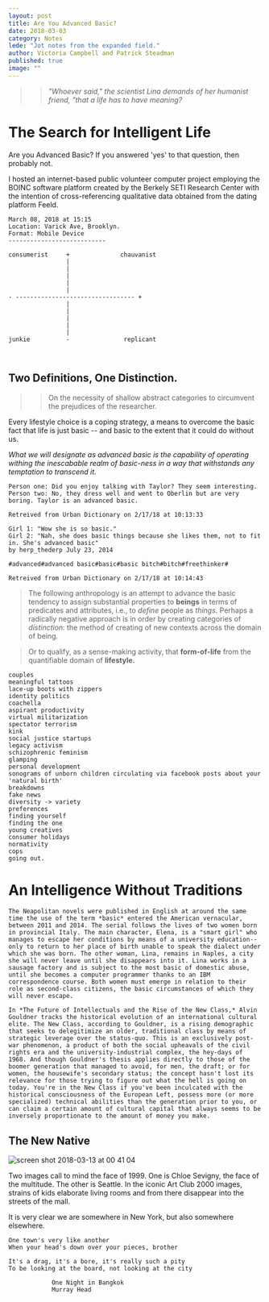 ```yaml
---
layout: post
title: Are You Advanced Basic? 
date: 2018-03-03
category: Notes
lede: "Jot notes from the expanded field."
author: Victoria Campbell and Patrick Steadman
published: true
image: ""
---
```


>>*"Whoever said," the scientist Lina demands of her humanist friend, "that a life has to have meaning?*

The Search for Intelligent Life
======

Are you Advanced Basic? If you answered 'yes' to that question, then probably not. 

I hosted an internet-based public volunteer computer project employing the BOINC software platform created by the Berkely SETI Research Center with the intention of cross-referencing qualitative data obtained from the dating platform Feeld. 

```
March 08, 2018 at 15:15
Location: Varick Ave, Brooklyn. 
Format: Mobile Device
---------------------------

consumerist     +              chauvanist
                |
                |
                |
                |
                |
- --------------------------------- +
                |
                |
                |
                |
                |
junkie          -               replicant



```


Two Definitions, One Distinction.
-----

>>On the necessity of shallow abstract categories to circumvent the prejudices of the researcher. 

Every lifestyle choice is a coping strategy, a means to overcome the basic fact that life is just basic -- and basic to the extent that it could do without us. 

_What we will designate as *advanced basic* is the capability of operating withing the inescabable realm of basic-ness in a way that withstands any temptation to transcend it._

```
Person one: Did you enjoy talking with Taylor? They seem interesting. 
Person two: No, they dress well and went to Oberlin but are very boring. Taylor is an advanced basic.

Retreived from Urban Dictionary on 2/17/18 at 10:13:33 

```
```
Girl 1: "Wow she is so basic." 
Girl 2: "Nah, she does basic things because she likes them, not to fit in. She's advanced basic"
by herp_thederp July 23, 2014

#advanced#advanced basic#basic#basic bitch#bitch#freethinker#

Retreived from Urban Dictionary on 2/17/18 at 10:14:43 

```

> The following anthropology is an attempt to advance the basic tendency to assign substantial properties to **beings** in terms of predicates and attributes, i.e., to *define* people as *things*. Perhaps a radically negative approach is in order by creating categories of *distinction*: the method of creating of new contexts across the domain of being. 

>Or to qualify, as a sense-making activity, that **form-of-life** from the quantifiable domain of **lifestyle.** 


```chain purses
couples
meaningful tattoos
lace-up boots with zippers
identity politics
coachella
aspirant productivity
virtual militarization
spectator terrorism
kink
social justice startups
legacy activism
schizophrenic feminism
glamping
personal development
sonograms of unborn children circulating via facebook posts about your 'natural birth'
breakdowns
fake news
diversity -> variety
preferences
finding yourself
finding the one
young creatives
consumer holidays
normativity
cops
going out.
``` 


An Intelligence Without Traditions
======

```
The Neapolitan novels were published in English at around the same time the use of the term *basic* entered the American vernacular, between 2011 and 2014. The serial follows the lives of two women born in provincial Italy. The main character, Elena, is a "smart girl" who manages to escape her conditions by means of a university education-- only to return to her place of birth unable to speak the dialect under which she was born. The other woman, Lina, remains in Naples, a city she will never leave until she disappears into it. Lina works in a sausage factory and is subject to the most basic of domestic abuse, until she becomes a computer programmer thanks to an IBM correspondence course. Both women must emerge in relation to their role as second-class citizens, the basic circumstances of which they will never escape.

In *The Future of Intellectuals and the Rise of the New Class,* Alvin Gouldner tracks the historical evolution of an international cultural elite. The New Class, according to Gouldner, is a rising demographic that seeks to delegitimize an older, traditional class by means of strategic leverage over the status-quo. This is an exclusively post-war phenomenon, a product of both the social upheavals of the civil rights era and the university-industrial complex, the hey-days of 1968. And though Gouldner's thesis applies directly to those of the boomer generation that managed to avoid, for men, the draft; or for women, the housewife's secondary status; the concept hasn't lost its relevance for those trying to figure out what the hell is going on today. You're in the New Class if you've been inculcated with the historical consciousness of the European Left, possess more (or more specialized) technical abilities than the generation prior to you, or can claim a certain amount of cultural capital that always seems to be inversely proportionate to the amount of money you make. 
```

The New Native
-----
![screen shot 2018-03-13 at 00 41 04](https://user-images.githubusercontent.com/28285201/37323429-34f25cee-265a-11e8-8bda-55e0ed3be51f.png)


Two images call to mind the face of 1999. One is Chloe Sevigny, the face of the multitude. The other is Seattle. In the iconic Art Club 2000 images, strains of kids elaborate living rooms and from there disappear into the streets of the mall. 

It is very clear we are somewhere in New York, but also somewhere elsewhere. 

```
One town's very like another
When your head's down over your pieces, brother

It's a drag, it's a bore, it's really such a pity
To be looking at the board, not looking at the city

            One Night in Bangkok
            Murray Head
```






